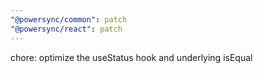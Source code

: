 ```yaml
---
"@powersync/common": patch
"@powersync/react": patch
---
```


chore: optimize the useStatus hook and underlying isEqual
